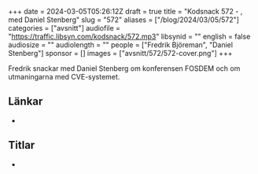 +++
date = 2024-03-05T05:26:12Z
draft = true
title = "Kodsnack 572 - , med Daniel Stenberg"
slug = "572"
aliases = ["/blog/2024/03/05/572"]
categories = ["avsnitt"]
audiofile = "https://traffic.libsyn.com/kodsnack/572.mp3"
libsynid = ""
english = false
audiosize = ""
audiolength = ""
people = ["Fredrik Björeman", "Daniel Stenberg"]
sponsor = []
images = ["avsnitt/572/572-cover.png"]
+++

Fredrik snackar med Daniel Stenberg om konferensen FOSDEM och om utmaningarna med CVE-systemet.

## Länkar ##
* 

## Titlar ##
* 